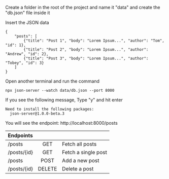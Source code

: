 Create a folder in the root of the project and name it "data" and create the "db.json" file inside it

Insert the JSON data
```
{
    "posts": [
        {"title": "Post 1", "body": "Lorem Ipsum...", "author": "Tom", "id": 1},
        {"title": "Post 2", "body": "Lorem Ipsum...", "author": "Andrew", "id": 2},
        {"title": "Post 3", "body": "Lorem Ipsum...", "author": "Tobey", "id": 3}
    ]
}
```

Open another terminal and run the command
```
npx json-server --watch data/db.json --port 8000
```

If you see the following message, Type "y" and hit enter
```
Need to install the following packages:
  json-server@1.0.0-beta.3
```

You will see the endpoint:
http://localhost:8000/posts

| Endpoints   |         |       |
| :---------------- | :------: | :---- |
| /posts      |   GET   | Fetch all posts |
| /posts/{id} |   GET   | Fetch a single post |
| /posts      |  POST   | Add a new post |
| /posts/{id} |  DELETE | Delete a post |